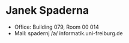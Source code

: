 # Janek Spaderna

- Office: Building 079, Room 00 014
- Mail: spadernj /a/ informatik.uni-freiburg.de